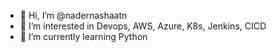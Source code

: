 - 👋 Hi, I’m @nadernashaatn
- 👀 I’m interested in Devops, AWS, Azure, K8s, Jenkins, CICD
- 🌱 I’m currently learning Python



<!---
nadernashaatn/nadernashaatn is a ✨ special ✨ repository because its `README.md` (this file) appears on your GitHub profile.
You can click the Preview link to take a look at your changes.
--->
